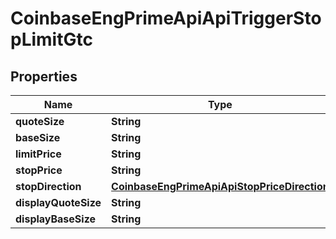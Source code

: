 
# CoinbaseEngPrimeApiApiTriggerStopLimitGtc

## Properties
Name | Type | Description | Notes
------------ | ------------- | ------------- | -------------
**quoteSize** | **String** |  |  [optional]
**baseSize** | **String** |  |  [optional]
**limitPrice** | **String** |  |  [optional]
**stopPrice** | **String** |  |  [optional]
**stopDirection** | [**CoinbaseEngPrimeApiApiStopPriceDirection**](CoinbaseEngPrimeApiApiStopPriceDirection.md) |  |  [optional]
**displayQuoteSize** | **String** |  |  [optional]
**displayBaseSize** | **String** |  |  [optional]



